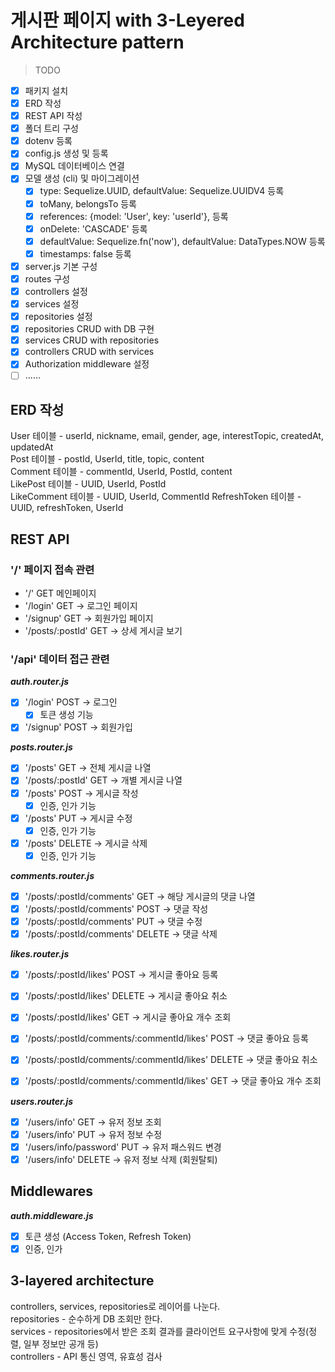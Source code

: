 # 게시판 페이지 with 3-Leyered Architecture pattern

> TODO

- [x] 패키지 설치
- [x] ERD 작성
- [x] REST API 작성
- [x] 폴더 트리 구성
- [x] dotenv 등록
- [x] config.js 생성 및 등록
- [x] MySQL 데이터베이스 연결
- [x] 모델 생성 (cli) 및 마이그레이션
  - [x] type: Sequelize.UUID, defaultValue: Sequelize.UUIDV4 등록
  - [x] toMany, belongsTo 등록
  - [x] references: {model: 'User', key: 'userId'}, 등록
  - [x] onDelete: 'CASCADE' 등록
  - [x] defaultValue: Sequelize.fn('now'), defaultValue: DataTypes.NOW 등록
  - [x] timestamps: false 등록
- [x] server.js 기본 구성
- [x] routes 구성
- [x] controllers 설정
- [x] services 설정
- [x] repositories 설정
- [x] repositories CRUD with DB 구현
- [x] services CRUD with repositories
- [x] controllers CRUD with services
- [x] Authorization middleware 설정
- [ ] ......

## ERD 작성

User 테이블 - userId, nickname, email, gender, age, interestTopic, createdAt, updatedAt  
Post 테이블 - postId, UserId, title, topic, content  
Comment 테이블 - commentId, UserId, PostId, content  
LikePost 테이블 - UUID, UserId, PostId  
LikeComment 테이블 - UUID, UserId, CommentId
RefreshToken 테이블 - UUID, refreshToken, UserId

## REST API

### '/' 페이지 접속 관련

- '/' GET 메인페이지
- '/login' GET -> 로그인 페이지
- '/signup' GET -> 회원가입 페이지
- '/posts/:postId' GET -> 상세 게시글 보기

### '/api' 데이터 접근 관련

**_auth.router.js_**

- [x] '/login' POST -> 로그인
  - [x] 토큰 생성 기능
- [x] '/signup' POST -> 회원가입

**_posts.router.js_**

- [x] '/posts' GET -> 전체 게시글 나열
- [x] '/posts/:postId' GET -> 개별 게시글 나열
- [x] '/posts' POST -> 게시글 작성
  - [x] 인증, 인가 기능
- [x] '/posts' PUT -> 게시글 수정
  - [x] 인증, 인가 기능
- [x] '/posts' DELETE -> 게시글 삭제
  - [x] 인증, 인가 기능

**_comments.router.js_**

- [x] '/posts/:postId/comments' GET -> 해당 게시글의 댓글 나열
- [x] '/posts/:postId/comments' POST -> 댓글 작성
- [x] '/posts/:postId/comments' PUT -> 댓글 수정
- [x] '/posts/:postId/comments' DELETE -> 댓글 삭제

**_likes.router.js_**

- [x] '/posts/:postId/likes' POST -> 게시글 좋아요 등록
- [x] '/posts/:postId/likes' DELETE -> 게시글 좋아요 취소
- [x] '/posts/:postId/likes' GET -> 게시글 좋아요 개수 조회

- [x] '/posts/:postId/comments/:commentId/likes' POST -> 댓글 좋아요 등록
- [x] '/posts/:postId/comments/:commentId/likes' DELETE -> 댓글 좋아요 취소
- [x] '/posts/:postId/comments/:commentId/likes' GET -> 댓글 좋아요 개수 조회

**_users.router.js_**

- [x] '/users/info' GET -> 유저 정보 조회
- [x] '/users/info' PUT -> 유저 정보 수정
- [x] '/users/info/password' PUT -> 유저 패스워드 변경
- [x] '/users/info' DELETE -> 유저 정보 삭제 (회원탈퇴)

## Middlewares

**_auth.middleware.js_**

- [x] 토큰 생성 (Access Token, Refresh Token)
- [x] 인증, 인가

## 3-layered architecture

controllers, services, repositories로 레이어를 나눈다.  
repositories - 순수하게 DB 조회만 한다.  
services - repositories에서 받은 조회 결과를 클라이언트 요구사항에 맞게 수정(정렬, 일부 정보만 공개 등)  
controllers - API 통신 영역, 유효성 검사
